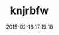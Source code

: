 ---
layout: post
title:  "knjrbfw"
repo:   "kaspernj/knjrbfw"
date:   2015-02-18 17:19:18
gemurl: http://github.com/kaspernj/knjrbfw
---